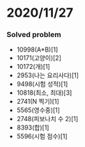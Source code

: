 # 2020/11/27

### Solved problem
- 10998(A*B)[1]
- 10171(고양이)[2]
- 10172(개)[1]
- 2953(나는 요리사다)[1]
- 9498(시험 성적)[1]
- 10818(최소, 최대)[3]
- 2741(N 찍기)[1]
- 5565(영수중)[1]
- 2748(피보나치 수 2)[1]
- 8393(합)[1]
- 5596(시험 점수)[1]